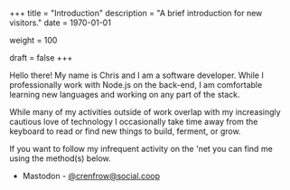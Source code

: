 +++
title = "Introduction"
description = "A brief introduction for new visitors."
date = 1970-01-01

weight = 100

draft = false
+++

Hello there! My name is Chris and I am a software developer. While I professionally work with Node.js on the back-end, I am comfortable learning new languages and working on any part of the stack. <!-- more -->

While many of my activities outside of work overlap with my increasingly cautious love of technology I occasionally take time away from the keyboard to read or find new things to build, ferment, or grow.

If you want to follow my infrequent activity on the 'net you can find me using the method(s) below.

- Mastodon - [@crenfrow@social.coop](https://social.coop/@crenfrow)